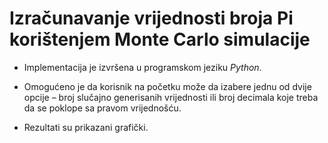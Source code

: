 # Izračunavanje vrijednosti broja Pi korištenjem Monte Carlo simulacije

* Implementacija je izvršena u programskom jeziku _Python_.

* Omogućeno je da korisnik na početku može da izabere jednu od dvije opcije – broj slučajno generisanih vrijednosti ili broj decimala koje treba da se poklope sa pravom vrijednošću.

* Rezultati su prikazani grafički.
